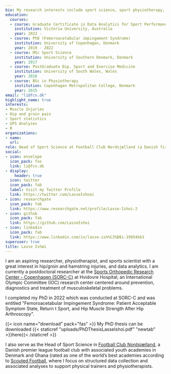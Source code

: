 ```yaml
---
bio: My research interests include sport science, sport physiotherapy, and sport injuries.
education:
  courses:
  - course: Graduate Certificate in Data Analytics for Sport Performance
    institution: Victoria University, Australia
    year: 2022 - 
  - course: PhD (Femoroacetabular impingement Syndrome)
    institution: University of Copenhagen, Denmark
    year: 2019 - 2022
  - course: MSc Sport Science
    institution: University of Southern Denmark, Denmark
    year: 2017
  - course: PostGraduate Dip. Sport and Exercise Medicine
    institution: University of South Wales, Wales
    year: 2016
  - course: BSc in Physiotherapy
    institution: Copenhagen Metropolitan College, Denmark
    year: 2015
email: "li@fcn.dk"
highlight_name: true
interests:
- Muscle Injuries
- Hip and groin pain
- Sport statistics
- GPS Analyses
- R
organizations:
- name:
  url: 
role: Head of Sport Science at Football Club Nordsjælland (a Danish first tier club), and postdoc at Sports Orthopedic Research Center - Copenhagen (SORC-C)
social:
- icon: envelope
  icon_pack: fas
  link: li@fcn.dk
- display:
    header: true
  icon: twitter
  icon_pack: fab
  label: Visit my Twitter Profile
  link: https://twitter.com/LasseIshoei
- icon: researchgate
  icon_pack: fab
  link: https://www.researchgate.net/profile/Lasse-Ishoi-2
- icon: github
  icon_pack: fab
  link: https://github.com/LasseIshoi
- icon: linkedin
  icon_pack: fab
  link: https://www.linkedin.com/in/lasse-ish%C3%B8i-19954bb3
superuser: true
title: Lasse Ishøi
---
```


I am an aspiring researcher, physiotherapist, and sports scientist with a great interest in hip/groin and hamstring injuries, and data analytics. I am currently a postdoctoral researcher at the [Sports Orthopedic Research Center - Copenhagen (SORC-C)](https://www.hvidovrehospital.dk/sorc-c/Pages/default.aspx) at Hvidovre Hospital; an International Olympic Committee (IOC) research center centered around prevention, diagnostics and treatment of musculoskeletal problems.  

I completed my PhD in 2022 which was conducted at SORC-C and was entitled "Femoroacetabular Impingement Syndrome: Patient Acceptable Symptom State, Return t Sport, and Hip Muscle Strength After Hip Arthroscopy".  

{{< icon name="download" pack="fas" >}} My PhD thesis can be downloaded {{< staticref "uploads/PhDThesisLasseIshoi.pdf" "newtab" >}}here{{< /staticref >}}

I also serve as the Head of Sport Science in [Football Club Nordsjælland](https://www.fcn.dk), a Danish premier league football club with associated youth academies in Denmark and Ghana (rated as one of the world’s best academies according to [Scouted Football](https://www.scoutedftbl.com/best-young-football-players/academies/), where I focus on structured data collection and associated analyses to support physical trainers and physiotherapists.
